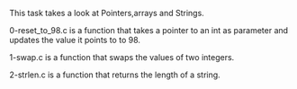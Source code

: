 This task takes a look at Pointers,arrays and Strings. 

0-reset_to_98.c is a function that  takes a pointer to an int as parameter and updates the value it points to to 98.

1-swap.c is a function that swaps the values of two integers.

2-strlen.c is a function that returns the length of a string.

